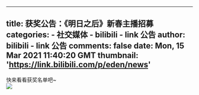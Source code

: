 
---
title: 获奖公告：《明日之后》新春主播招募
categories: 
    - 社交媒体
    - bilibili - link 公告
author: bilibili - link 公告
comments: false
date: Mon, 15 Mar 2021 11:40:20 GMT
thumbnail: 'https://link.bilibili.com/p/eden/news'
---

<div>   
快来看看获奖名单吧~<br><img src="https://link.bilibili.com/p/eden/news" referrerpolicy="no-referrer">  
</div>
            